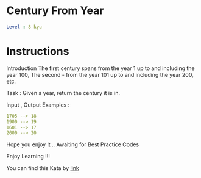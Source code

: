 # Century From Year

```yaml
Level : 8 kyu
```

# Instructions
Introduction
The first century spans from the year 1 up to and including the year 100, The second - from the year 101 up to and including the year 200, etc.

Task :
Given a year, return the century it is in.

Input , Output Examples :
```yaml
1705 --> 18
1900 --> 19
1601 --> 17
2000 --> 20
```

Hope you enjoy it .. Awaiting for Best Practice Codes

Enjoy Learning !!!

You can find this Kata by [link](https://www.codewars.com/kata/5a3fe3dde1ce0e8ed6000097/train/scala)